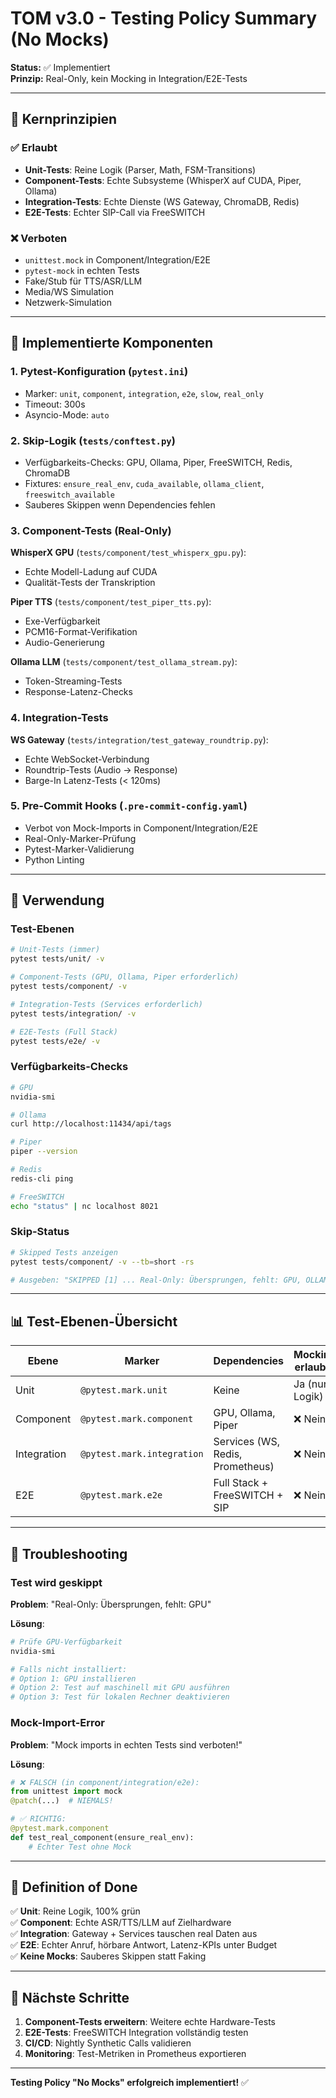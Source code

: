 # TOM v3.0 - Testing Policy Summary (No Mocks)

**Status:** ✅ Implementiert  
**Prinzip:** Real-Only, kein Mocking in Integration/E2E-Tests

---

## 🎯 Kernprinzipien

### ✅ Erlaubt
- **Unit-Tests**: Reine Logik (Parser, Math, FSM-Transitions)
- **Component-Tests**: Echte Subsysteme (WhisperX auf CUDA, Piper, Ollama)
- **Integration-Tests**: Echte Dienste (WS Gateway, ChromaDB, Redis)
- **E2E-Tests**: Echter SIP-Call via FreeSWITCH

### ❌ Verboten
- `unittest.mock` in Component/Integration/E2E
- `pytest-mock` in echten Tests
- Fake/Stub für TTS/ASR/LLM
- Media/WS Simulation
- Netzwerk-Simulation

---

## 📁 Implementierte Komponenten

### 1. Pytest-Konfiguration (`pytest.ini`)
- Marker: `unit`, `component`, `integration`, `e2e`, `slow`, `real_only`
- Timeout: 300s
- Asyncio-Mode: `auto`

### 2. Skip-Logik (`tests/conftest.py`)
- Verfügbarkeits-Checks: GPU, Ollama, Piper, FreeSWITCH, Redis, ChromaDB
- Fixtures: `ensure_real_env`, `cuda_available`, `ollama_client`, `freeswitch_available`
- Sauberes Skippen wenn Dependencies fehlen

### 3. Component-Tests (Real-Only)

**WhisperX GPU** (`tests/component/test_whisperx_gpu.py`):
- Echte Modell-Ladung auf CUDA
- Qualität-Tests der Transkription

**Piper TTS** (`tests/component/test_piper_tts.py`):
- Exe-Verfügbarkeit
- PCM16-Format-Verifikation
- Audio-Generierung

**Ollama LLM** (`tests/component/test_ollama_stream.py`):
- Token-Streaming-Tests
- Response-Latenz-Checks

### 4. Integration-Tests

**WS Gateway** (`tests/integration/test_gateway_roundtrip.py`):
- Echte WebSocket-Verbindung
- Roundtrip-Tests (Audio → Response)
- Barge-In Latenz-Tests (< 120ms)

### 5. Pre-Commit Hooks (`.pre-commit-config.yaml`)
- Verbot von Mock-Imports in Component/Integration/E2E
- Real-Only-Marker-Prüfung
- Pytest-Marker-Validierung
- Python Linting

---

## 🚀 Verwendung

### Test-Ebenen

```bash
# Unit-Tests (immer)
pytest tests/unit/ -v

# Component-Tests (GPU, Ollama, Piper erforderlich)
pytest tests/component/ -v

# Integration-Tests (Services erforderlich)
pytest tests/integration/ -v

# E2E-Tests (Full Stack)
pytest tests/e2e/ -v
```

### Verfügbarkeits-Checks

```bash
# GPU
nvidia-smi

# Ollama
curl http://localhost:11434/api/tags

# Piper
piper --version

# Redis
redis-cli ping

# FreeSWITCH
echo "status" | nc localhost 8021
```

### Skip-Status

```bash
# Skipped Tests anzeigen
pytest tests/component/ -v --tb=short -rs

# Ausgeben: "SKIPPED [1] ... Real-Only: Übersprungen, fehlt: GPU, OLLAMA"
```

---

## 📊 Test-Ebenen-Übersicht

| Ebene      | Marker        | Dependencies                    | Mocking erlaubt? |
|------------|---------------|----------------------------------|------------------|
| Unit       | `@pytest.mark.unit`       | Keine                           | Ja (nur Logik)  |
| Component  | `@pytest.mark.component`  | GPU, Ollama, Piper              | ❌ Nein         |
| Integration| `@pytest.mark.integration`| Services (WS, Redis, Prometheus)| ❌ Nein         |
| E2E        | `@pytest.mark.e2e`        | Full Stack + FreeSWITCH + SIP   | ❌ Nein         |

---

## 🔧 Troubleshooting

### Test wird geskippt

**Problem**: "Real-Only: Übersprungen, fehlt: GPU"

**Lösung**:
```bash
# Prüfe GPU-Verfügbarkeit
nvidia-smi

# Falls nicht installiert:
# Option 1: GPU installieren
# Option 2: Test auf maschinell mit GPU ausführen
# Option 3: Test für lokalen Rechner deaktivieren
```

### Mock-Import-Error

**Problem**: "Mock imports in echten Tests sind verboten!"

**Lösung**:
```python
# ❌ FALSCH (in component/integration/e2e):
from unittest import mock
@patch(...)  # NIEMALS!

# ✅ RICHTIG:
@pytest.mark.component
def test_real_component(ensure_real_env):
    # Echter Test ohne Mock
```

---

## 🎯 Definition of Done

✅ **Unit**: Reine Logik, 100% grün  
✅ **Component**: Echte ASR/TTS/LLM auf Zielhardware  
✅ **Integration**: Gateway + Services tauschen real Daten aus  
✅ **E2E**: Echter Anruf, hörbare Antwort, Latenz-KPIs unter Budget  
✅ **Keine Mocks**: Sauberes Skippen statt Faking  

---

## 📝 Nächste Schritte

1. **Component-Tests erweitern**: Weitere echte Hardware-Tests
2. **E2E-Tests**: FreeSWITCH Integration vollständig testen
3. **CI/CD**: Nightly Synthetic Calls validieren
4. **Monitoring**: Test-Metriken in Prometheus exportieren

---

**Testing Policy "No Mocks" erfolgreich implementiert!** ✅

